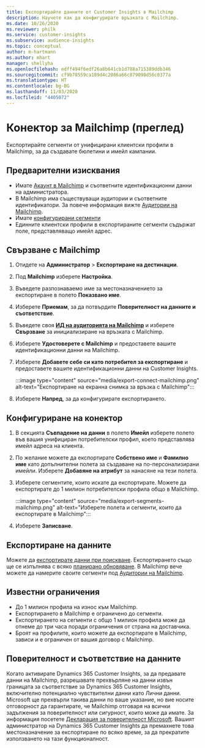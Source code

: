 ```yaml
---
title: Експортирайте данните от Customer Insights в Mailchimp
description: Научете как да конфигурирате връзката с Mailchimp.
ms.date: 10/26/2020
ms.reviewer: philk
ms.service: customer-insights
ms.subservice: audience-insights
ms.topic: conceptual
author: m-hartmann
ms.author: mhart
manager: shellyha
ms.openlocfilehash: edff494f6edf26a8b641cb1d788a715389ddb346
ms.sourcegitcommit: cf9b78559ca189d4c2086a66c879098d56c0377a
ms.translationtype: HT
ms.contentlocale: bg-BG
ms.lasthandoff: 11/03/2020
ms.locfileid: "4405072"
---
```

# <a name="connector-for-mailchimp-preview"></a>Конектор за Mailchimp (преглед)

Експортирайте сегменти от унифицирани клиентски профили в Mailchimp, за да създавате бюлетини и имейл кампании.

## <a name="prerequisites"></a>Предварителни изисквания

-   Имате [Акаунт в Mailchimp](https://mailchimp.com/) и съответните идентификационни данни на администратора.
-   В Mailchimp има съществуващи аудитории и съответните идентификатори. За повече информация вижте [Аудитории на Mailchimp](https://mailchimp.com/help/create-audience/).
-   Имате [конфигурирани сегменти](segments.md)
-   Единните клиентски профили в експортираните сегменти съдържат поле, представляващо имейл адрес.

## <a name="connect-to-mailchimp"></a>Свързване с Mailchimp

1. Отидете на **Администратор** > **Експортиране на дестинации**.

1. Под **Mailchimp** изберете **Настройка**.

1. Въведете разпознаваемо име за местоназначението за експортиране в полето **Показвано име**.

1. Изберете **Приемам**, за да потвърдите **Поверителност на данните и съответствие**.

1. Въведете своя **[ИД на аудиторията на Mailchimp](https://mailchimp.com/help/find-audience-id/)** и изберете **Свързване** за инициализиране на връзката с Mailchimp.

1. Изберете **Удостоверете с Mailchimp** и предоставете вашите идентификационни данни на Mailchimp.

1. Изберете **Добавете себе си като потребител за експортиране** и предоставете вашите идентификационни данни на Customer Insights.

   :::image type="content" source="media/export-connect-mailchimp.png" alt-text="Експортиране на екранна снимка за връзка с Mailchimp":::

1. Изберете **Напред**, за да конфигурирате експортирането.

## <a name="configure-the-connector"></a>Конфигуриране на конектор

1. В секцията **Съвпадение на данни** в полето **Имейл** изберете полето във вашия унифициран потребителски профил, което представлява имейл адреса на клиента. 

1. По желание можете да експортирате **Собствено име** и **Фамилно име** като допълнителни полета за създаване на по-персонализирани имейли. Изберете **Добавяне на атрибут** за нанасяне на тези полета.

1. Изберете сегментите, които искате да експортирате. Можете да експортирате до 1 милион потребителски профила общо в Mailchimp.

   :::image type="content" source="media/export-segments-mailchimp.png" alt-text="Изберете полета и сегменти, които да експортирате в Mailchimp":::

1. Изберете **Записване**.

## <a name="export-the-data"></a>Експортиране на данните

Можете да [експортирате данни при поискване](export-destinations.md). Експортирането също ще се изпълнява с всяко [планирано обновяване](system.md#schedule-tab). В Mailchimp вече можете да намерите своите сегменти под [Аудитории на Mailchimp](https://mailchimp.com/help/create-audience/).

## <a name="known-limitations"></a>Известни ограничения

- До 1 милион профила на износ към Mailchimp.
- Експортирането в Mailchimp е ограничено до сегменти.
- Експортирането на сегменти с общо 1 милион профила може да отнеме до три часа поради ограничения от страна на доставчика. 
- Броят на профилите, които можете да експортирате в Mailchimp, зависи и е ограничен от вашия договор с Mailchimp.

## <a name="data-privacy-and-compliance"></a>Поверителност и съответствие на данните

Когато активирате Dynamics 365 Customer Insights, за да предавате данни на Mailchimp, разрешавате прехвърляне на данни извън границата за съответствие за Dynamics 365 Customer Insights, включително потенциално чувствителни данни като Лични данни. Microsoft ще прехвърли такива данни по ваше указание, но вие носите отговорност да гарантирате, че Mailchimp отговаря на всички задължения за поверителност или сигурност, които може да имате. За информация посетете [Декларация за поверителност Microsoft](https://go.microsoft.com/fwlink/?linkid=396732).
Вашият администратор на Dynamics 365 Customer Insights да премахнете това местоназначение за експортиране по всяко време, за да прекратите използването на тази функционалност.

